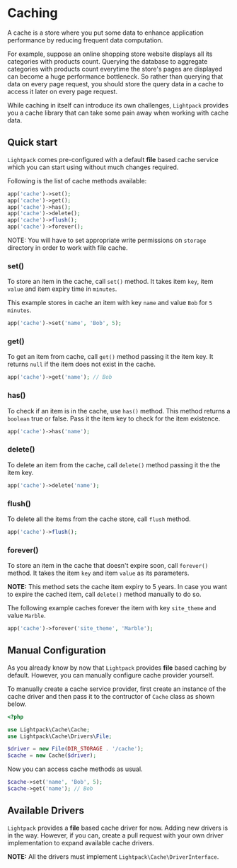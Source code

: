 # Caching

A cache is a store where you put some data to enhance application performance by reducing frequent data computation. 

For example, suppose an online shopping store website displays all its categories with products count. Querying the database
to aggregate categories with products count
everytime the store's pages are displayed can become a huge performance bottleneck. So rather than querying that data on every page
request, you should store the query data in a cache to access it later on every page request. 

While caching in itself can introduce its own challenges, `Lightpack` provides you a cache library that can take some pain away when working with cache data.

## Quick start

`Lightpack` comes pre-configured with a default **file** based cache service which you can start using without much changes required. 

Following is the list of cache methods available:

```php
app('cache')->set();
app('cache')->get();
app('cache')->has();
app('cache')->delete();
app('cache')->flush();
app('cache')->forever();
```

<p class="tip">NOTE: You will have to set appropriate write permissions on <code>storage</code> directory in order to work with file cache.</p>

### set()

To store an item in the cache, call `set()` method. It takes item `key`, item
`value` and item expiry time in `minutes`.

This example stores in cache an item with key `name` and value `Bob` for `5 minutes`.

```php
app('cache')->set('name', 'Bob', 5);
```

### get()

To get an item from cache, call `get()` method passing it the item key. It returns
`null` if the item does not exist in the cache.

```php
app('cache')->get('name'); // Bob
```

### has()

To check if an item is in the cache, use `has()` method. This method returns a `boolean` true or false. Pass it the item key to check for the item existence.

```php
app('cache')->has('name');
```

### delete()

To delete an item from the cache, call `delete()` method passing it the
the item key.

```php
app('cache')->delete('name');
```

### flush()

To delete all the items from the cache store, call `flush` method.

```php
app('cache')->flush();
```

### forever()

To store an item in the cache that doesn't expire soon, call `forever()` method.
It takes the item `key` and item `value` as its parameters. 

**NOTE:** This method sets the cache item expiry to 5 years. In case you want to expire the cached item, call `delete()` method manually to do so.

The following example caches forever the item with key `site_theme` and value `Marble`.

```php
app('cache')->forever('site_theme', 'Marble');
```

## Manual Configuration

As you already know by now that `Lightpack` provides **file** based caching by default. However, you can manually configure cache provider yourself.

To manually create a cache service provider, first create an instance of the
cache driver and then pass it to the contructor of `Cache` class as shown below.

```php
<?php

use Lightpack\Cache\Cache;
use Lightpack\Cache\Drivers\File;

$driver = new File(DIR_STORAGE . '/cache');
$cache = new Cache($driver);
```

Now you can access cache methods as usual.

```php
$cache->set('name', 'Bob', 5);
$cache->get('name'); // Bob
```

## Available Drivers

`Lightpack` provides a **file** based cache driver for now.  Adding new drivers
is in the way. However, if you can, create a pull request with your own driver implementation to expand available cache drivers.

**NOTE:** All the drivers must implement `Lightpack\Cache\DriverInterface`.